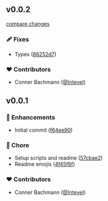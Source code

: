 
## v0.0.2

[compare changes](https://github.com/Intevel/vue3-gauge-chart/compare/v0.0.1...v0.0.2)

### 🩹 Fixes

- Types ([86252d7](https://github.com/Intevel/vue3-gauge-chart/commit/86252d7))

### ❤️ Contributors

- Conner Bachmann ([@Intevel](http://github.com/Intevel))

## v0.0.1


### 🚀 Enhancements

- Initial commit ([f64ee90](https://github.com/Intevel/vue3-gauge-chart/commit/f64ee90))

### 🏡 Chore

- Setup scripts and readme ([57cbae2](https://github.com/Intevel/vue3-gauge-chart/commit/57cbae2))
- Readme emojis ([4f45f8f](https://github.com/Intevel/vue3-gauge-chart/commit/4f45f8f))

### ❤️ Contributors

- Conner Bachmann ([@Intevel](http://github.com/Intevel))

